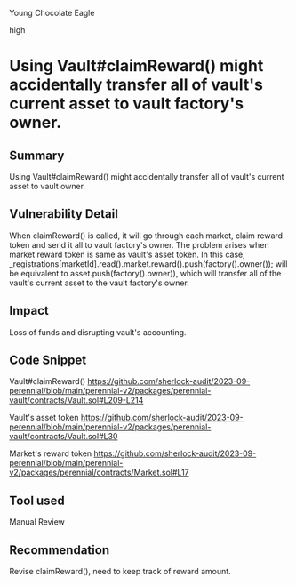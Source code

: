 Young Chocolate Eagle

high

# Using Vault#claimReward() might accidentally transfer all of vault's current asset to vault factory's owner.
## Summary
Using Vault#claimReward() might accidentally transfer all of vault's current asset to vault owner.
## Vulnerability Detail
When claimReward() is called, it will go through each market, claim reward token and send it all to vault factory's owner. 
The problem arises when market reward token is same as vault's asset token. In this case, _registrations[marketId].read().market.reward().push(factory().owner()); will be equivalent to asset.push(factory().owner)), which will transfer all of the vault's current asset to the vault factory's owner.
## Impact
Loss of funds and disrupting vault's accounting.
## Code Snippet
Vault#claimReward()
https://github.com/sherlock-audit/2023-09-perennial/blob/main/perennial-v2/packages/perennial-vault/contracts/Vault.sol#L209-L214

Vault's asset token
https://github.com/sherlock-audit/2023-09-perennial/blob/main/perennial-v2/packages/perennial-vault/contracts/Vault.sol#L30

Market's reward token
https://github.com/sherlock-audit/2023-09-perennial/blob/main/perennial-v2/packages/perennial/contracts/Market.sol#L17

## Tool used

Manual Review

## Recommendation
Revise claimReward(), need to keep track of reward amount.